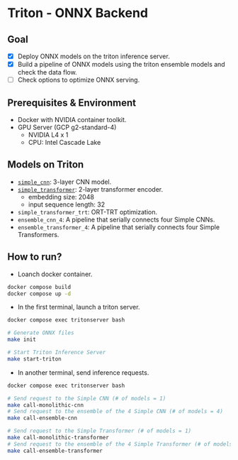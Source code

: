 # Triton - ONNX Backend

## Goal

- [x] Deploy ONNX models on the triton inference server.
- [x] Build a pipeline of ONNX models using the triton ensemble models and check the data flow.
- [ ] Check options to optimize ONNX serving.

## Prerequisites & Environment

- Docker with NVIDIA container toolkit.
- GPU Server (GCP g2-standard-4)
  - NVIDIA L4 x 1
  - CPU: Intel Cascade Lake

## Models on Triton

- [`simple_cnn`](./models/simple_cnn.py): 3-layer CNN model.
- [`simple_transformer`](./models/simple_transformer.py): 2-layer transformer encoder.
  - embedding size: 2048
  - input sequence length: 32
- `simple_transformer_trt`: ORT-TRT optimization.
- `ensemble_cnn_4`: A pipeline that serially connects four Simple CNNs.
- `ensemble_transformer_4`: A pipeline that serially connects four Simple Transformers.

## How to run?

- Loanch docker container.

```bash
docker compose build
docker compose up -d
```

- In the first terminal, launch a triton server.

```bash
docker compose exec tritonserver bash

# Generate ONNX files
make init

# Start Triton Inference Server
make start-triton
```

- In another terminal, send inference requests.

```bash
docker compose exec tritonserver bash

# Send request to the Simple CNN (# of models = 1)
make call-monolithic-cnn
# Send request to the ensemble of the 4 Simple CNN (# of models = 4)
make call-ensemble-cnn

# Send request to the Simple Transformer (# of models = 1)
make call-monolithic-transformer
# Send request to the ensemble of the 4 Simple Transformer (# of models = 4)
make call-ensemble-transformer
```
